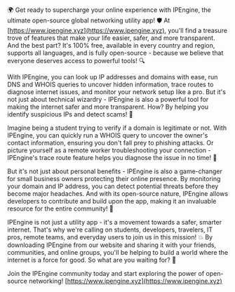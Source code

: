🌍 Get ready to supercharge your online experience with IPEngine, the ultimate open-source global networking utility app! 🛡️ At [https://www.ipengine.xyz](https://www.ipengine.xyz), you'll find a treasure trove of features that make your life easier, safer, and more transparent. And the best part? It's 100% free, available in every country and region, supports all languages, and is fully open-source - because we believe that everyone deserves access to powerful tools! 🔍

With IPEngine, you can look up IP addresses and domains with ease, run DNS and WHOIS queries to uncover hidden information, trace routes to diagnose internet issues, and monitor your network setup like a pro. But it's not just about technical wizardry - IPEngine is also a powerful tool for making the internet safer and more transparent. How? By helping you identify suspicious IPs and detect scams! 🚀

Imagine being a student trying to verify if a domain is legitimate or not. With IPEngine, you can quickly run a WHOIS query to uncover the owner's contact information, ensuring you don't fall prey to phishing attacks. Or picture yourself as a remote worker troubleshooting your connection - IPEngine's trace route feature helps you diagnose the issue in no time! 📡

But it's not just about personal benefits - IPEngine is also a game-changer for small business owners protecting their online presence. By monitoring your domain and IP address, you can detect potential threats before they become major headaches. And with its open-source nature, IPEngine allows developers to contribute and build upon the app, making it an invaluable resource for the entire community! 🤝

IPEngine is not just a utility app - it's a movement towards a safer, smarter internet. That's why we're calling on students, developers, travelers, IT pros, remote teams, and everyday users to join us in this mission! 💥 By downloading IPEngine from our website and sharing it with your friends, communities, and online groups, you'll be helping to build a world where the internet is a force for good. So what are you waiting for? 🎉

Join the IPEngine community today and start exploring the power of open-source networking! [https://www.ipengine.xyz](https://www.ipengine.xyz)